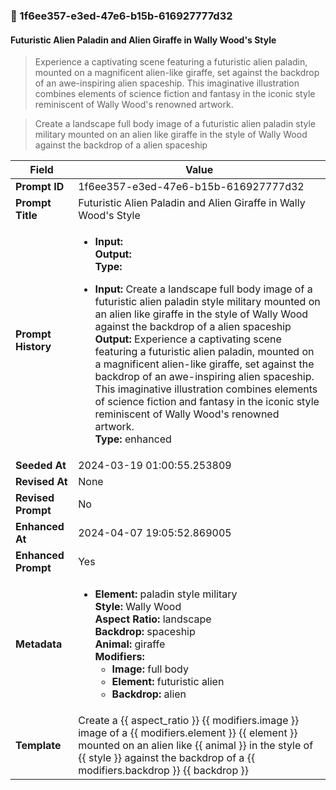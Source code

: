 

### 📜 1f6ee357-e3ed-47e6-b15b-616927777d32

#### Futuristic Alien Paladin and Alien Giraffe in Wally Wood's Style

> Experience a captivating scene featuring a futuristic alien paladin, mounted on a magnificent alien-like giraffe, set against the backdrop of an awe-inspiring alien spaceship. This imaginative illustration combines elements of science fiction and fantasy in the iconic style reminiscent of Wally Wood's renowned artwork.

> Create a landscape full body image of a futuristic alien paladin style military mounted on an alien like giraffe in the style of Wally Wood against the backdrop of a alien spaceship

| Field          | Value                                                                                                                                                                      |
|----------------|----------------------------------------------------------------------------------------------------------------------------------------------------------------------------|
| **Prompt ID**  | 1f6ee357-e3ed-47e6-b15b-616927777d32                                                                                                                                                            |
| **Prompt Title**  | Futuristic Alien Paladin and Alien Giraffe in Wally Wood's Style                                                                                                                                                            |
| **Prompt History** | <ul><li>**Input:**  <br> **Output:**  <br> **Type:** </li></ul><ul><li>**Input:** Create a landscape full body image of a futuristic alien paladin style military mounted on an alien like giraffe in the style of Wally Wood against the backdrop of a alien spaceship <br> **Output:** Experience a captivating scene featuring a futuristic alien paladin, mounted on a magnificent alien-like giraffe, set against the backdrop of an awe-inspiring alien spaceship. This imaginative illustration combines elements of science fiction and fantasy in the iconic style reminiscent of Wally Wood's renowned artwork. <br> **Type:** enhanced</li></ul> |
| **Seeded At** | 2024-03-19 01:00:55.253809                                                                                                                                                   |
| **Revised At** | None                                                                                                                                                   |
| **Revised Prompt** | No                                                                                                                                                                      |
| **Enhanced At** | 2024-04-07 19:05:52.869005                                                                                                                                                  |
| **Enhanced Prompt** | Yes                                                                                                                                                                    |
| **Metadata**   | <ul><li>**Element:** paladin style military <br> **Style:** Wally Wood <br> **Aspect Ratio:** landscape <br> **Backdrop:** spaceship <br> **Animal:** giraffe <br> **Modifiers:**<ul><li>**Image:** full body</li><li>**Element:** futuristic alien</li><li>**Backdrop:** alien</li></ul></li></ul> |
| **Template**   | Create a {{ aspect_ratio }} {{ modifiers.image }} image of a {{ modifiers.element }} {{ element }} mounted on an alien like {{ animal }} in the style of {{ style }} against the backdrop of a {{ modifiers.backdrop }} {{ backdrop }}                                                                                                                                           |


